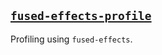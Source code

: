 ## [`fused-effects-profile`][]

Profiling using `fused-effects`.

[`fused-effects-profile`]: tree/master/fused-effects-profile
